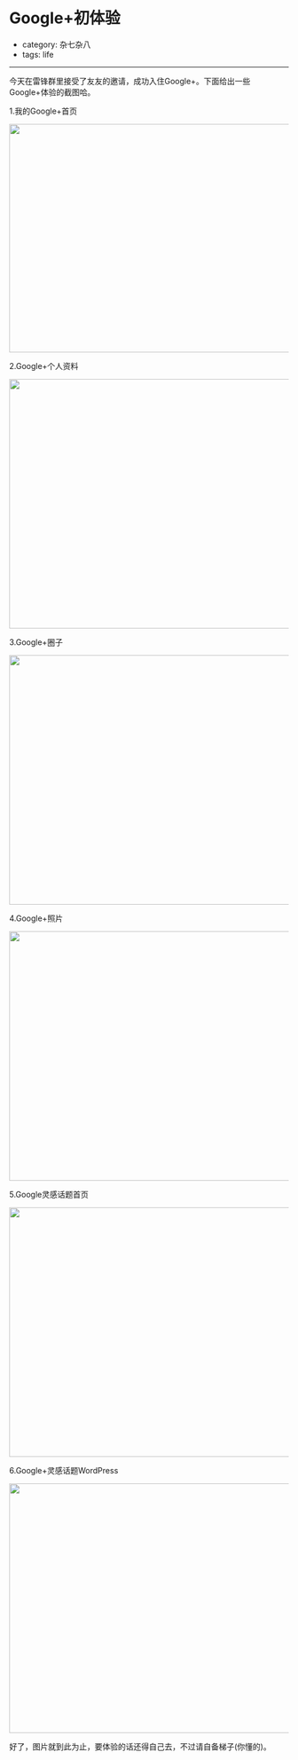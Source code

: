# Google+初体验
- category: 杂七杂八
- tags: life

---

今天在雷锋群里接受了友友的邀请，成功入住Google+。下面给出一些Google+体验的截图哈。

1.我的Google+首页

<a href="http://img208.poco.cn/mypoco/myphoto/20110708/09/6074738920110708094617026.jpg"><img class="alignnone" title="Google+首页" src="http://img208.poco.cn/mypoco/myphoto/20110708/09/6074738920110708094617026.jpg" alt="" width="922" height="412" /></a>

2.Google+个人资料

<a href="http://img208.poco.cn/mypoco/myphoto/20110708/09/6074738920110708094933088.jpg"><img class="alignnone" title="Google+个人资料" src="http://img208.poco.cn/mypoco/myphoto/20110708/09/6074738920110708094933088.jpg" alt="" width="922" height="450" /></a>

3.Google+圈子

<a href="http://img208.poco.cn/mypoco/myphoto/20110708/09/6074738920110708094645086.jpg"><img class="alignnone" title="Google+圈子" src="http://img208.poco.cn/mypoco/myphoto/20110708/09/6074738920110708094645086.jpg" alt="" width="922" height="450" /></a>

4.Google+照片

<a href="http://img208.poco.cn/mypoco/myphoto/20110708/09/607473892011070809495504.jpg"><img class="alignnone" title="Google+照片" src="http://img208.poco.cn/mypoco/myphoto/20110708/09/607473892011070809495504.jpg" alt="" width="922" height="450" /></a>

5.Google灵感话题首页

<a href="http://img208.poco.cn/mypoco/myphoto/20110708/09/6074738920110708095034017.jpg"><img class="alignnone" title="Google+ Sparks" src="http://img208.poco.cn/mypoco/myphoto/20110708/09/6074738920110708095034017.jpg" alt="" width="922" height="450" /></a>

6.Google+灵感话题WordPress

<a href="http://img208.poco.cn/mypoco/myphoto/20110708/09/607473892011070809505605.jpg"><img class="alignnone" title="灵感话题wordpress" src="http://img208.poco.cn/mypoco/myphoto/20110708/09/607473892011070809505605.jpg" alt="" width="922" height="450" /></a>

好了，图片就到此为止，要体验的话还得自己去，不过请自备梯子(你懂的)。